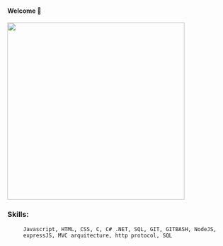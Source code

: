    #### Welcome 👋 

<img style="width: 400px;" src="https://media0.giphy.com/media/Lny6Rw04nsOOc/giphy.gif?cid=ecf05e47k08b0l4wkypmw5qf08x6ed1iecsb7mseg7o1f7ms&rid=giphy.gif&ct=g" />

   <h3>Skills:</h3>

         Javascript, HTML, CSS, C, C# .NET, SQL, GIT, GITBASH, NodeJS, 
         expressJS, MVC arquitecture, http protocol, SQL
         
